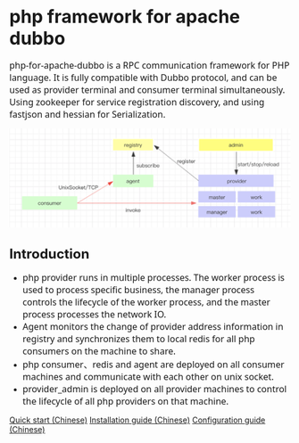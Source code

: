 ## <font size=6>php framework for apache dubbo</font>


<font size=3 face="Segoe UI">php-for-apache-dubbo is a RPC communication framework for PHP language. It is fully compatible with Dubbo protocol, and can be used as provider terminal and consumer terminal simultaneously. Using zookeeper for service registration discovery, and using fastjson and hessian for Serialization.</font>

![image](https://github.com/apache/dubbo-php-framework/blob/master/arch.png)

## <font size=5>Introduction</font>
- <font size=3 face="Segoe UI">php provider runs in multiple processes. The worker process is used to process specific business, the manager process controls the lifecycle of the worker process, and the master process processes the network IO.</font>
- <font size=3 face="Segoe UI">Agent monitors the change of provider address information in registry and synchronizes them to local redis for all php consumers on the machine to share.</font>
- <font size=3 face="Segoe UI">php consumer、redis and agent are deployed on all consumer machines and communicate with each other on unix socket.</font>
- <font size=3 face="Segoe UI">provider_admin is deployed on all provider machines to control the lifecycle of all php providers on that machine.</font>

<a href="https://github.com/dubbo/php-framework-for-apache-dubbo/wiki/%E5%BF%AB%E9%80%9F%E5%BC%80%E5%A7%8B">Quick start (Chinese)</a>
<a href="https://github.com/dubbo/php-framework-for-apache-dubbo/wiki/%E5%AE%89%E8%A3%85%E5%90%91%E5%AF%BC">Installation guide (Chinese)</a>
<a href="https://github.com/dubbo/php-framework-for-apache-dubbo/wiki/%E9%85%8D%E7%BD%AE%E5%8F%82%E8%80%83%E6%89%8B%E5%86%8C">Configuration guide (Chinese)</a>


